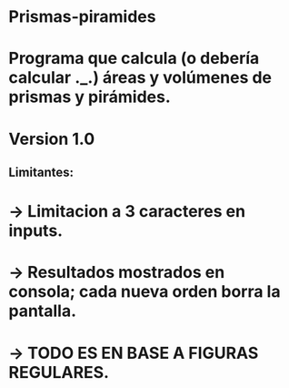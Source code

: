 # Prismas-piramides
# Programa que calcula (o debería calcular ._.) áreas y volúmenes de prismas y pirámides.
# Version 1.0
## Limitantes:
# -> Limitacion a 3 caracteres en inputs.
# -> Resultados mostrados en consola; cada nueva orden borra la pantalla.
# -> TODO ES EN BASE A FIGURAS REGULARES.
